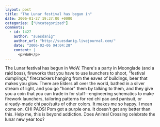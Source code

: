 ```yaml
---
layout: post
title: "The Lunar festival has begun in"
date: 2006-01-27 19:37:00 +0000
categories: ["Uncategorized"]
comments:
  - id: 1427
    author: "suesdanig"
    author_url: "http://suesdanig.livejournal.com/"
    date: "2006-02-06 04:04:28"
    content: |
      <p>WoW</p>
---
```


The Lunar festival has begun in WoW. There's a party in Moonglade (and a raid boss), fireworks that you have to use launchers to shoot, "festival dumplings," firecrackers hanging from the eaves of buildings, beer that makes you glow. There are Elders all over the world, bathed in a silver stream of light, and you go "honor" them by talking to them, and they give you a coin that you can trade in for stuff--engineering schematics to make firework launchers, tailoring patterns for red chi pao and pantsuit, or already-made chi pao/suits of other colors. It makes me so happy. I mean come on. CHI PAOS! Pom got a purple one. It doesn't get any better than this. Help me, this is beyond addiction. Does Animal Crossing celebrate the lunar new year too?